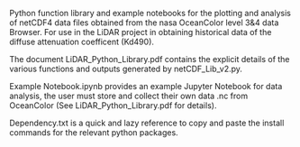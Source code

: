 Python function library and example notebooks for the plotting and analysis of netCDF4 data files obtained from the nasa OceanColor level 3&4 data Browser. For use in the LiDAR project in obtaining historical data of the diffuse attenuation coefficent (Kd490).

The document LiDAR_Python_Library.pdf contains the explicit details of the various functions and outputs generated by netCDF_Lib_v2.py.

Example Notebook.ipynb provides an example Jupyter Notebook for data analysis, the user must store and collect their own data .nc from OceanColor (See LiDAR_Python_Library.pdf for details).

Dependency.txt is a quick and lazy reference to copy and paste the install commands for the relevant python packages.




